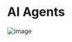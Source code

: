 # AI Agents

![image](https://github.com/user-attachments/assets/a8d71be1-948f-4508-9440-9c8d9a85a0e7)
